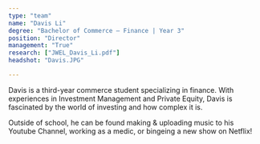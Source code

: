 ```yaml
---
type: "team"
name: "Davis Li"
degree: "Bachelor of Commerce – Finance | Year 3"
position: "Director"
management: "True"
research: ["JWEL_Davis_Li.pdf"]
headshot: "Davis.JPG"

---
```


Davis is a third-year commerce student specializing in finance. With experiences in Investment Management and Private Equity, Davis is fascinated by the world of investing and how complex it is.

Outside of school, he can be found making & uploading music to his Youtube Channel, working as a medic, or bingeing a new show on Netflix!
